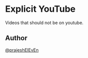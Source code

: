 # Explicit YouTube

Videos that should not be on youtube.

## Author

[@prajeshElEvEn](https://github.com/prajeshElEvEn)
